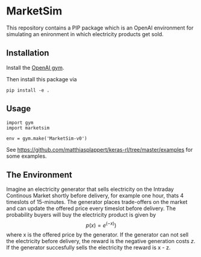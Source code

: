 # MarketSim

This repository contains a PIP package which is an OpenAI environment for
simulating an enironment in which electricity products get sold.

## Installation

Install the [OpenAI gym](https://gym.openai.com/docs/).

Then install this package via

```
pip install -e .
```

## Usage

```
import gym
import marketsim

env = gym.make('MarketSim-v0')
```

See https://github.com/matthiasplappert/keras-rl/tree/master/examples for some
examples.


## The Environment

Imagine an electricity generator that sells electricity on the Intraday
Continous Market shortly before delivery, for example one hour, thats
4 timeslots of 15-minutes. The generator places trade-offers on the market and
can update the offered price every timeslot before delivery.
The probability buyers will buy the electricity product is given by
$$p(x) = e^(-x))$$
where x is the offered price by the generator. If the generator can not sell the
electricity before delivery, the reward is the negative generation costs _z_. If
the generator succesfully sells the electricity the reward is x - z.
